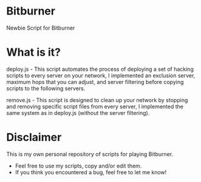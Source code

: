 # Bitburner
Newbie Script for Bitburner

# What is it?
deploy.js - This script automates the process of deploying a set of hacking scripts to every server on your network, I implemented an exclusion server, maximum hops that you can adjust, and server filtering before copying scripts to the following servers.

remove.js - This script is designed to clean up your network by stopping and removing specific script files from every server, I implemented the same system as in deploy.js (without the server filtering).

# Disclaimer

This is my own personal repository of scripts for playing Bitburner.

* Feel free to use my scripts, copy and/or edit them.
* If you think you encountered a bug, feel free to let me know!
